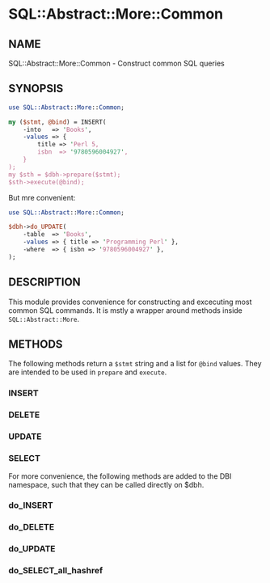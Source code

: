 # SQL::Abstract::More::Common

## NAME

SQL::Abstract::More::Common - Construct common SQL queries

## SYNOPSIS

```perl
use SQL::Abstract::More::Common;

my ($stmt, @bind) = INSERT(
    -into   => 'Books',
    -values => {
        title => 'Perl 5,
        isbn  => '9780596004927',
    }
);
my $sth = $dbh->prepare($stmt);
$sth->execute(@bind);
```
But mre convenient:
```perl
use SQL::Abstract::More::Common;

$dbh->do_UPDATE(
    -table  => 'Books',
    -values => { title => 'Programming Perl' },
    -where  => { isbn => '9780596004927' },
);
```

## DESCRIPTION

This module provides convenience for constructing and excecuting most
common SQL commands. It is mstly a wrapper around methods inside
`SQL::Abstract::More`.

## METHODS

The following methods return a `$stmt` string and a list for `@bind` values.
They are intended to be used in `prepare` and `execute`.

### INSERT

### DELETE

### UPDATE

### SELECT

For more convenience, the following methods are added to the DBI namespace,
such that they can be called directly on $dbh.

### do_INSERT

### do_DELETE

### do_UPDATE

### do_SELECT_all_hashref



